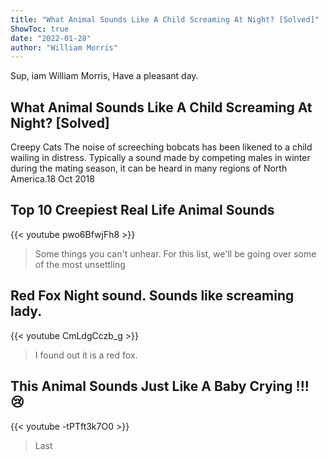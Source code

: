 ```yaml
---
title: "What Animal Sounds Like A Child Screaming At Night? [Solved]"
ShowToc: true 
date: "2022-01-28"
author: "William Morris" 
---
```


Sup, iam William Morris, Have a pleasant day.
## What Animal Sounds Like A Child Screaming At Night? [Solved]
Creepy Cats The noise of screeching bobcats has been likened to a child wailing in distress. Typically a sound made by competing males in winter during the mating season, it can be heard in many regions of North America.18 Oct 2018

## Top 10 Creepiest Real Life Animal Sounds
{{< youtube pwo6BfwjFh8 >}}
>Some things you can't unhear. For this list, we'll be going over some of the most unsettling 

## Red Fox Night sound.  Sounds like screaming lady.
{{< youtube CmLdgCczb_g >}}
>I found out it is a red fox.

## This Animal Sounds Just Like A Baby Crying !!! 😢
{{< youtube -tPTft3k7O0 >}}
>Last 

